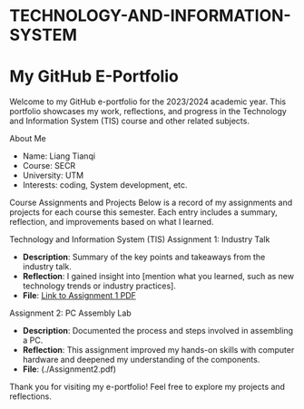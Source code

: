 # TECHNOLOGY-AND-INFORMATION-SYSTEM
# My GitHub E-Portfolio
Welcome to my GitHub e-portfolio for the 2023/2024 academic year. This portfolio showcases my work, reflections, and progress in the Technology and Information System (TIS) course and other related subjects.

About Me
- Name: Liang Tianqi
- Course: SECR
- University: UTM
- Interests: coding, System development, etc.

Course Assignments and Projects
Below is a record of my assignments and projects for each course this semester. Each entry includes a summary, reflection, and improvements based on what I learned.

Technology and Information System (TIS)
Assignment 1: Industry Talk
- **Description**: Summary of the key points and takeaways from the industry talk.
- **Reflection**: I gained insight into [mention what you learned, such as new technology trends or industry practices].
- **File**: [Link to Assignment 1 PDF](./Assignment1.pdf)

Assignment 2: PC Assembly Lab
- **Description**: Documented the process and steps involved in assembling a PC.
- **Reflection**: This assignment improved my hands-on skills with computer hardware and deepened my understanding of the components.
- **File**: (./Assignment2.pdf)

Thank you for visiting my e-portfolio! Feel free to explore my projects and reflections.

